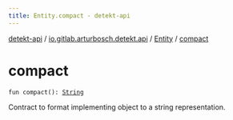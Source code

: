 ```yaml
---
title: Entity.compact - detekt-api
---
```


[detekt-api](../../index.html) / [io.gitlab.arturbosch.detekt.api](../index.html) / [Entity](index.html) / [compact](./compact.html)

# compact

`fun compact(): `[`String`](https://kotlinlang.org/api/latest/jvm/stdlib/kotlin/-string/index.html)

Contract to format implementing object to a string representation.


